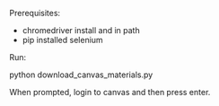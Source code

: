 Prerequisites:

- chromedriver install and in path
- pip installed selenium

Run:

python download_canvas_materials.py

When prompted, login to canvas and then press enter.
